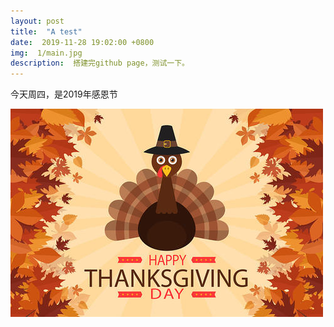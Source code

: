 ```yaml
---
layout: post
title:  "A test"
date:  2019-11-28 19:02:00 +0800
img:  1/main.jpg
description:  搭建完github page，测试一下。
---
```



今天周四，是2019年感恩节

![first](..\assets\img\1\thanking.jpg)

